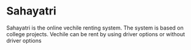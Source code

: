 # Sahayatri
Sahayatri is the online vechile renting system. The system is based on college projects. Vechile can be rent by using driver options or without driver options
